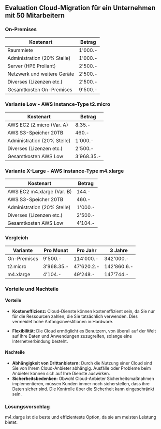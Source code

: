 ## Evaluation Cloud-Migration für ein Unternehmen mit 50 Mitarbeitern

### On-Premises
| Kostenart | Betrag |
|-----------|--------|
| Raummiete | 1'000.- |
| Administration (20% Stelle) | 1'000.- |
| Server (HPE Proliant) | 2'500.- |
| Netzwerk und weitere Geräte | 2'500.- |
| Diverses (Lizenzen etc.) | 2'500.- |
| Gesamtkosten On-Premises | 9'500.- |

###  Variante Low - AWS Instance-Type t2.micro

| Kostenart | Betrag |
|-----------|--------|
| AWS EC2 t2.micro (Var. A) | 8.35.- |
| AWS S3-Speicher 20TB | 460.- |
| Administration (20% Stelle) | 1'000.- |
| Diverses (Lizenzen etc.) | 2'500.- |
| Gesamtkosten AWS Low | 3’968.35.- |

### Variante X-Large - AWS Instance-Type m4.xlarge


| Kostenart | Betrag |
|-----------|--------|
| AWS EC2 m4.xlarge (Var. B) | 144.- |
| AWS S3-Speicher 20TB | 460.- |
| Administration (20% Stelle) | 1'000.- |
| Diverses (Lizenzen etc.) | 2'500.- |
| Gesamtkosten AWS Low | 4’104.- |

### Vergleich

| Variante | Pro Monat | Pro Jahr | 3 Jahre |
|-----------|--------|------|----------|
| On-Premises | 9'500.- | 114'000.- | 342'000.- |
| t2.micro | 3’968.35.- | 47’620.2.- | 142’860.6.- |
| m4.xlarge | 4’104.- | 49’248.- | 147’744.- |

### Vorteile und Nachteile

#### Vorteile
- **Kosteneffizienz:** Cloud-Dienste können kosteneffizient sein, da Sie nur für die Ressourcen zahlen, die Sie tatsächlich verwenden. Dies vermeidet hohe Anfangsinvestitionen in Hardware.

- **Flexibilität:** Die Cloud ermöglicht es Benutzern, von überall auf der Welt auf ihre Daten und Anwendungen zuzugreifen, solange eine Internetverbindung besteht.

#### Nachteile
- **Abhängigkeit von Drittanbietern:** Durch die Nutzung einer Cloud sind Sie von Ihrem Cloud-Anbieter abhängig. Ausfälle oder Probleme beim Anbieter können sich auf Ihre Dienste auswirken.
- **Sicherheitsbedenken:** Obwohl Cloud-Anbieter Sicherheitsmaßnahmen implementieren, müssen Kunden immer noch sicherstellen, dass ihre Daten sicher sind. Die Kontrolle über die Sicherheit kann eingeschränkt sein.

### Lösungsvorschlag
m4.xlarge ist die beste und effizienteste Option, da sie am meisten Leistung bietet.
